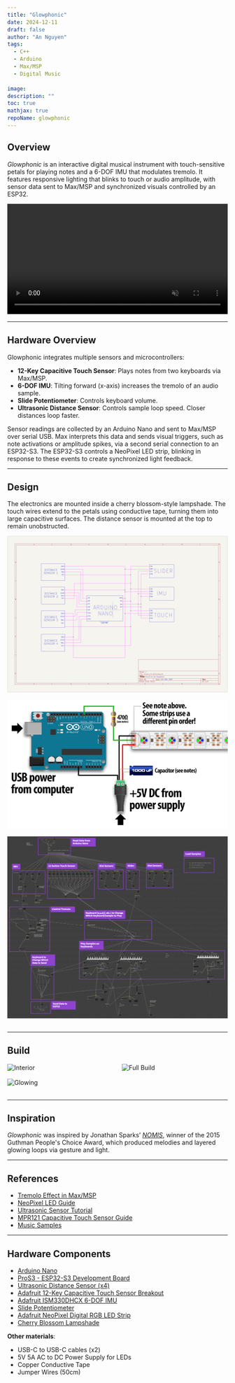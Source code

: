 ```yaml
---
title: "Glowphonic"
date: 2024-12-11
draft: false
author: "An Nguyen"
tags:
  - C++
  - Arduino
  - Max/MSP
  - Digital Music

image: 
description: ""
toc: true
mathjax: true
repoName: glowphonic
---
```

## Overview

*Glowphonic* is an interactive digital musical instrument with touch-sensitive petals for playing notes and a 6-DOF IMU that modulates tremolo. It features responsive lighting that blinks to touch or audio amplitude, with sensor data sent to Max/MSP and synchronized visuals controlled by an ESP32.

<video controls autoplay loop muted playsinline width="100%">
  <source src="/videos/glowphonic.mp4" type="video/mp4">
  Your browser does not support the video tag.
</video>

---

## Hardware Overview
Glowphonic integrates multiple sensors and microcontrollers:

- **12-Key Capacitive Touch Sensor**: Plays notes from two keyboards via Max/MSP.
- **6-DOF IMU**: Tilting forward (x-axis) increases the tremolo of an audio sample.
- **Slide Potentiometer**: Controls keyboard volume.
- **Ultrasonic Distance Sensor**: Controls sample loop speed. Closer distances loop faster.

Sensor readings are collected by an Arduino Nano and sent to Max/MSP over serial USB. Max interprets this data and sends visual triggers, such as note activations or amplitude spikes, via a second serial connection to an ESP32-S3. The ESP32-S3 controls a NeoPixel LED strip, blinking in response to these events to create synchronized light feedback.

---

## Design
The electronics are mounted inside a cherry blossom-style lampshade. The touch wires extend to the petals using conductive tape, turning them into large capacitive surfaces. The distance sensor is mounted at the top to remain unobstructed.

<div style="display: flex; justify-content: space-between;">
  <img src="/images/projects/glowphonic/music-circuit1.png" alt="Circuit Diagram for Sensor Readings" style="width: auto; height: auto;"/>
</div>
<br>

<div style="display: flex; justify-content: space-between;">
  <img src="/images/projects/glowphonic/music-circuit2.png" alt="Circuit Diagram to Blink LED Lights" style="width: auto; height: auto;"/>
</div>
<br>

<div style="display: flex; justify-content: space-between;">
  <img src="/images/projects/glowphonic/max-code-annotations.png" alt="Max Code Annotations" style="width: auto; height: auto;"/>
</div>
<br>

---

## Build
<div style="display: flex; justify-content: space-between;">
  <img src="/images/projects/glowphonic/glow-interior1.png" alt="Interior" style="width: 48%; height: auto;"/>
  <img src="/images/projects/glowphonic/glow-interior2.png" alt="Full Build" style="width: 48%; height: auto;"/>
</div>
<br>

<div style="display: flex; justify-content: space-between;">
  <img src="/images/projects/glowphonic/glow-build1.png" alt="Glowing" style="width: auto; height: auto;"/>
</div>
<br>

---

## Inspiration
*Glowphonic* was inspired by Jonathan Sparks’ <a href="https://jonathansparks.com/nomis/" target="blank">*NOMIS*</a>, winner of the 2015 Guthman People's Choice Award, which produced melodies and layered glowing loops via gesture and light.

---

## References
- [Tremolo Effect in Max/MSP](https://music.arts.uci.edu/dobrian/maxcookbook/tremolo-effect-sound-file)
- [NeoPixel LED Guide](https://learn.adafruit.com/adafruit-neopixel-uberguide/basic-connections)
- [Ultrasonic Sensor Tutorial](https://www.instructables.com/Simple-Arduino-and-HC-SR04-Example/)
- [MPR121 Capacitive Touch Sensor Guide](https://learn.adafruit.com/adafruit-mpr121-12-key-capacitive-touch-sensor-breakout-tutorial)
- [Music Samples](https://samplefocus.com/)

---

## Hardware Components

- [Arduino Nano](https://store.arduino.cc/products/arduino-nano)
- [ProS3 - ESP32-S3 Development Board](https://www.adafruit.com/product/5401)
- [Ultrasonic Distance Sensor (x4)](https://www.adafruit.com/product/4019)
- [Adafruit 12-Key Capacitive Touch Sensor Breakout](https://www.adafruit.com/product/1982)
- [Adafruit ISM330DHCX 6-DOF IMU](https://www.adafruit.com/product/4502)
- [Slide Potentiometer](https://www.adafruit.com/product/5295)
- [Adafruit NeoPixel Digital RGB LED Strip](https://www.adafruit.com/product/1138)
- [Cherry Blossom Lampshade](https://www.amazon.com/dp/B07MRL3FK2)

**Other materials**:
- USB-C to USB-C cables (x2)
- 5V 5A AC to DC Power Supply for LEDs
- Copper Conductive Tape
- Jumper Wires (50cm)